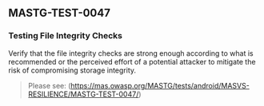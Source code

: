 ##  MASTG-TEST-0047

### Testing File Integrity Checks

Verify that the file integrity checks are strong enough according to what is recommended or the perceived effort of a potential attacker to mitigate the risk of compromising storage integrity.


> Please see: (https://mas.owasp.org/MASTG/tests/android/MASVS-RESILIENCE/MASTG-TEST-0047/)